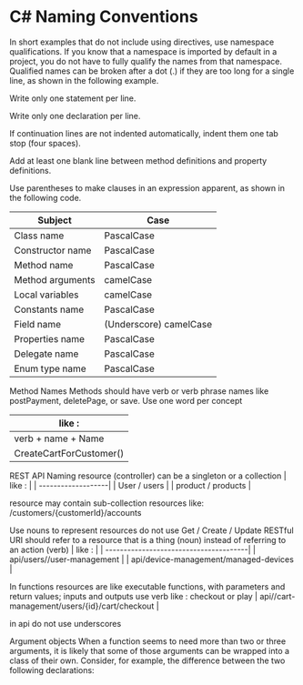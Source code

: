 # C#  Naming Conventions

In short examples that do not include using directives, use namespace qualifications. If you know that a namespace is imported by default in a project, you do not have to fully qualify the names from that namespace. Qualified names can be broken after a dot (.) if they are too long for a single line, as shown in the following example.

Write only one statement per line.

Write only one declaration per line.

If continuation lines are not indented automatically, indent them one tab stop (four spaces).

Add at least one blank line between method definitions and property definitions.

Use parentheses to make clauses in an expression apparent, as shown in the following code.


| Subject                   |Case                   |
| ------------------------- | --------------------- |
| Class name                | PascalCase            | 
| Constructor name          | PascalCase            | 
| Method name               | PascalCase            | 
| Method arguments          | camelCase             | 
| Local variables           | camelCase             | 
| Constants name            | PascalCase            | 
| Field name                |(Underscore) camelCase | 
| Properties name           | PascalCase            | 
| Delegate name             | PascalCase            | 
| Enum type name            | PascalCase            | 

Method Names
Methods should have verb or verb phrase names like postPayment, deletePage, or save.
Use one word per concept

| like :                 |
| -----------------------|
| verb + name + Name     |
| CreateCartForCustomer()|

REST API Naming 
resource (controller) can be a singleton or a collection
| like :             |
| -------------------|
| User / users       |
| product / products |

resource may contain sub-collection resources
like:
/customers/{customerId}/accounts

Use nouns to represent resources
do not use Get / Create / Update RESTful URI should refer to a resource that is a thing (noun) instead of referring to an action (verb)
| like :                                 |
| ---------------------------------------|
| api/users//user-management             |
| api/device-management/managed-devices  | 

In functions  resources are like executable functions, with parameters and return values; inputs and outputs use verb
like : checkout or play 
| api//cart-management/users/{id}/cart/checkout |

in api do not use underscores 

Argument objects
When a function seems to need more than two or three arguments, it is likely that some of those arguments can be wrapped into a class of their own. Consider, for example, the difference between the two following declarations:














